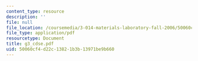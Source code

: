 ```yaml
---
content_type: resource
description: ''
file: null
file_location: /coursemedia/3-014-materials-laboratory-fall-2006/50060cf4d22c13821b3b13971be9b660_g3_cdse.pdf
file_type: application/pdf
resourcetype: Document
title: g3_cdse.pdf
uid: 50060cf4-d22c-1382-1b3b-13971be9b660
---
```

